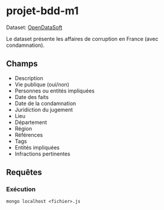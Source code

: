 # projet-bdd-m1

Dataset: [OpenDataSoft](https://public.opendatasoft.com/explore/dataset/affaires-de-corruption-en-france/)

Le dataset présente les affaires de corruption en France (avec condamnation).

## Champs

* Description
* Vie publique (oui/non)
* Personnes ou entités impliquées
* Date des faits
* Date de la condamnation
* Juridiction du jugement
* Lieu
* Département
* Région
* Références
* Tags
* Entités impliquées
* Infractions pertinentes

## Requêtes

### Exécution

`mongo localhost <fichier>.js`

